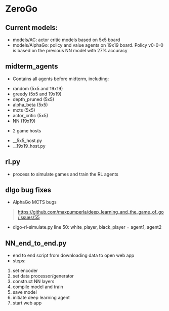 # ZeroGo

## Current models:
* models/AC: actor critic models based on 5x5 board
* models/AlphaGo: policy and value agents on 19x19 board. Policy v0-0-0 is based on the previous NN model with 27% accuracy

## midterm_agents
* Contains all agents before midterm, including:
- random (5x5 and 19x19)
- greedy (5x5 and 19x19)
- depth_pruned (5x5)
- alpha_beta (5x5)
- mcts (5x5)
- actor_critic (5x5)
- NN (19x19)

* 2 game hosts
- __5x5_host.py
- __19x19_host.py

## rl.py
* process to simulate games and train the RL agents

## dlgo bug fixes
* AlphaGo MCTS bugs 
> https://github.com/maxpumperla/deep_learning_and_the_game_of_go/issues/55
* dlgo-rl-simulate.py line 50: white_player, black_player = agent1, agent2

## NN_end_to_end.py
* end to end script from downloading data to open web app
* steps:
1. set encoder
2. set data processor/generator
3. construct NN layers
4. compile model and train
5. save model
6. initiate deep learning agent
7. start web app